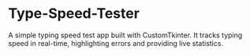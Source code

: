 # Type-Speed-Tester
A simple typing speed test app built with CustomTkinter. It tracks typing speed in real-time, highlighting errors and providing live statistics.
